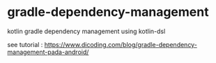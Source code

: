 # gradle-dependency-management
 kotlin gradle dependency management using kotlin-dsl
 
 see tutorial : https://www.dicoding.com/blog/gradle-dependency-management-pada-android/
